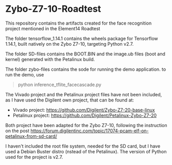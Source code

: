 # Zybo-Z7-10-Roadtest
This repository contains the artifacts created for the face recognition project mentioned in the Element14 Roadtest

The folder tensorflow_1.14.1 contains the wheels package for Tensorflow 1.14.1, built natively on the Zybo Z7-10, targeting Python v2.7.

The folder SD-files contains the BOOT.BIN and the image.ub files (boot and kernel) generated with the Petalinux build.

The folder zybo-files contains the sode for running the demo application.
to run the demo, use 
   >python inference_tflite_facecascade.py

The Vivado project and the Petalinux project files have not been included, as I have used the Digilent own project, that can be found at:
  - Vivado project: https://github.com/Digilent/Zybo-Z7-20-base-linux
  - Petalinux project: https://github.com/Digilent/Petalinux-Zybo-Z7-20
  
Both project have been adapted for the Zybo Z7-10, following the instruction on the post https://forum.digilentinc.com/topic/17074-pcam-elf-on-petalinux-from-sd-card/

I haven't included the root file system, needed for the SD card, but I have used a Debian Buster distro (nstead of the Petalinux). The version of Python used for the project is v2.7.
